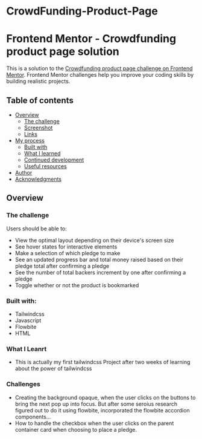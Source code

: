 # CrowdFunding-Product-Page
# Frontend Mentor - Crowdfunding product page solution

This is a solution to the [Crowdfunding product page challenge on Frontend Mentor](https://www.frontendmentor.io/challenges/crowdfunding-product-page-7uvcZe7ZR). Frontend Mentor challenges help you improve your coding skills by building realistic projects. 

## Table of contents

- [Overview](#overview)
  - [The challenge](#the-challenge)
  - [Screenshot](#screenshot)
  - [Links](#links)
- [My process](#my-process)
  - [Built with](#built-with)
  - [What I learned](#what-i-learned)
  - [Continued development](#continued-development)
  - [Useful resources](#useful-resources)
- [Author](#author)
- [Acknowledgments](#acknowledgments)

## Overview

### The challenge

Users should be able to:

- View the optimal layout depending on their device's screen size
- See hover states for interactive elements
- Make a selection of which pledge to make
- See an updated progress bar and total money raised based on their pledge total after confirming a pledge
- See the number of total backers increment by one after confirming a pledge
- Toggle whether or not the product is bookmarked

### Built with:
- Tailwindcss
- Javascript
- Flowbite
- HTML

### What I Leanrt
- This is actually my first tailwindcss Project after two weeks of learning about the power of tailwindcss

### Challenges
- Creating the background opaque, when the user clicks on the buttons to bring the next pop up into focus. But after some seroius research figured out to do it using flowbite, incorporated the flowbite accordion components...
- How to handle the checkbox when the user clicks on the parent container card when choosing to place a pledge.
